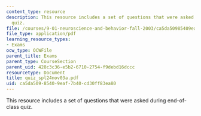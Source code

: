 ```yaml
---
content_type: resource
description: This resource includes a set of questions that were asked during end-of-class
  quiz.
file: /courses/9-01-neuroscience-and-behavior-fall-2003/ca5da50985409eaf7b40cd30ff83ea80_quiz_spl24nov03a.pdf
file_type: application/pdf
learning_resource_types:
- Exams
ocw_type: OCWFile
parent_title: Exams
parent_type: CourseSection
parent_uid: 428c3c36-e5b2-6710-2754-f9debd16dccc
resourcetype: Document
title: quiz_spl24nov03a.pdf
uid: ca5da509-8540-9eaf-7b40-cd30ff83ea80
---
```

This resource includes a set of questions that were asked during end-of-class quiz.

